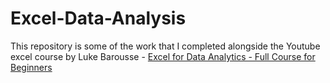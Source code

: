 # Excel-Data-Analysis

This repository is some of the work that I completed alongside the Youtube excel course by Luke Barousse - [Excel for Data Analytics - Full Course for Beginners](https://www.youtube.com/watch?v=pCJ15nGFgVg&t=7520s&ab_channel=LukeBarousse)
